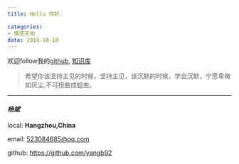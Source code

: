 ```yaml
---
title: Hello 你好.

categories:
- 情感天地
date: 2019-10-10
---
```


欢迎follow我的[github](https://github.com/yangb92), [知识库](http://yangb92.gitee.io/book/)

> 希望你该坚持主见的时候，坚持主见，该沉默的时候，学会沉默，宁愿卑微如灰尘,不可扭曲成蛆虫。

------

#### *杨斌*

local: **Hangzhou,China**

email: <523084685@qq.com>

github: <https://github.com/yangb92>